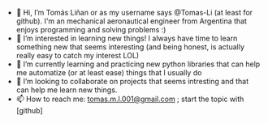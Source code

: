 - 👋 Hi, I’m Tomás Liñan or as my username says @Tomas-Li (at least for github). I'm an mechanical aeronautical engineer from Argentina that enjoys programming and solving problems :)
- 👀 I’m interested in learning new things! I always have time to learn something new that seems interesting (and being honest, is actually really easy to catch my interest LOL)
- 🌱 I’m currently learning and practicing new python libraries that can help me automatize (or at least ease) things that I usually do
- 💞️ I’m looking to collaborate on projects that seems intresting and that can help me learn new things.
- 📫 How to reach me: tomas.m.l.001@gmail.com ; start the topic with [github]

<!---
Tomas-Li/Tomas-Li is a ✨ special ✨ repository because its `README.md` (this file) appears on your GitHub profile.
You can click the Preview link to take a look at your changes.
--->
